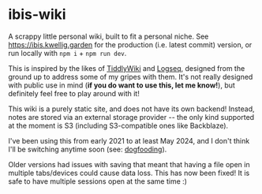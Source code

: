 # ibis-wiki

A scrappy little personal wiki, built to fit a personal niche.
See <https://ibis.kwellig.garden> for the production (i.e. latest commit) version, or run locally with `npm i` + `npm run dev`.

This is inspired by the likes of [TiddlyWiki](https://tiddlywiki.com/) and [Logseq](https://logseq.com/), designed from the ground up to address some of my gripes with them.
It's not really designed with public use in mind (**if you do want to use this, let me know!**), but definitely feel free to play around with it!

This wiki is a purely static site, and does not have its own backend!
Instead, notes are stored via an external storage provider -- the only kind supported at the moment is S3 (including S3-compatible ones like Backblaze).

I've been using this from early 2021 to at least May 2024, and I don't think I'll be switching anytime soon (see: [dogfooding](https://indieweb.org/selfdogfood)).

Older versions had issues with saving that meant that having a file open in multiple tabs/devices could cause data loss.
This has now been fixed!
It is safe to have multiple sessions open at the same time :)
